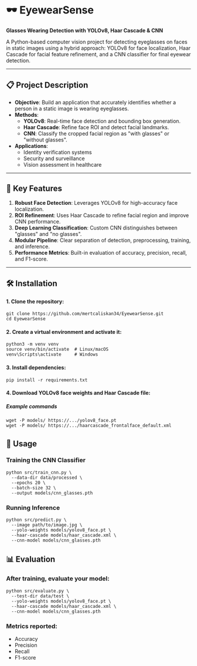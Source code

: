 # 🕶️ EyewearSense

**Glasses Wearing Detection with YOLOv8, Haar Cascade & CNN**

A Python-based computer vision project for detecting eyeglasses on faces in static images using a hybrid approach: YOLOv8 for face localization, Haar Cascade for facial feature refinement, and a CNN classifier for final eyewear detection.

---

## 📋 Project Description

- **Objective**: Build an application that accurately identifies whether a person in a static image is wearing eyeglasses.
- **Methods**:
  - **YOLOv8**: Real-time face detection and bounding box generation.
  - **Haar Cascade**: Refine face ROI and detect facial landmarks.
  - **CNN**: Classify the cropped facial region as "with glasses" or "without glasses".
- **Applications**:
  - Identity verification systems
  - Security and surveillance
  - Vision assessment in healthcare

---

## 🚀 Key Features

1. **Robust Face Detection**: Leverages YOLOv8 for high-accuracy face localization.
2. **ROI Refinement**: Uses Haar Cascade to refine facial region and improve CNN performance.
3. **Deep Learning Classification**: Custom CNN distinguishes between "glasses" and "no glasses".
4. **Modular Pipeline**: Clear separation of detection, preprocessing, training, and inference.
5. **Performance Metrics**: Built-in evaluation of accuracy, precision, recall, and F1-score.

---

## 🛠️ Installation

#### 1. Clone the repository:
```
git clone https://github.com/mertcaliskan34/EyewearSense.git
cd EyewearSense
```

#### 2. Create a virtual environment and activate it:
```
python3 -m venv venv
source venv/bin/activate  # Linux/macOS
venv\Scripts\activate     # Windows
```

#### 3. Install dependencies:
```
pip install -r requirements.txt
```

#### 4. Download YOLOv8 face weights and Haar Cascade file:
##### Example commands
```
wget -P models/ https://.../yolov8_face.pt
wget -P models/ https://.../haarcascade_frontalface_default.xml
```

## 🎯 Usage

### Training the CNN Classifier
```
python src/train_cnn.py \
  --data-dir data/processed \
  --epochs 20 \
  --batch-size 32 \
  --output models/cnn_glasses.pth
```

### Running Inference
```
python src/predict.py \
  --image path/to/image.jpg \
  --yolo-weights models/yolov8_face.pt \
  --haar-cascade models/haar_cascade.xml \
  --cnn-model models/cnn_glasses.pth
```

## 📊 Evaluation

### After training, evaluate your model:
```
python src/evaluate.py \
  --test-dir data/test \
  --yolo-weights models/yolov8_face.pt \
  --haar-cascade models/haar_cascade.xml \
  --cnn-model models/cnn_glasses.pth
```

### Metrics reported:
- Accuracy
- Precision
- Recall
- F1-score
